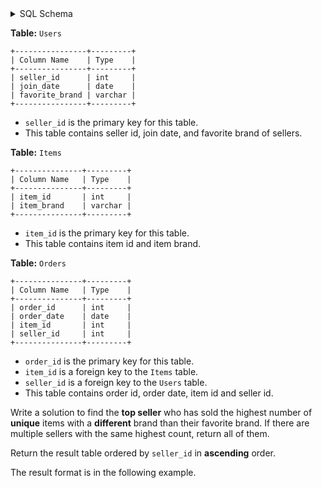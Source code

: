 <details>
<summary> SQL Schema</summary>

```sql
DROP TABLE IF EXISTS Users;

CREATE TABLE IF NOT EXISTS
  Users (seller_id int, join_date date, favorite_brand varchar(10));

INSERT INTO
  Users (seller_id, join_date, favorite_brand)
VALUES
  ('1', '2019-01-01', 'Lenovo'),
  ('2', '2019-02-09', 'Samsung'),
  ('3', '2019-01-19', 'LG');


DROP TABLE IF EXISTS Orders;

CREATE TABLE IF NOT EXISTS
  Orders (order_id int, order_date date, item_id int, seller_id int);

INSERT INTO
  Orders (order_id, order_date, item_id, seller_id)
VALUES
  ('1', '2019-08-01', '4', '2'),
  ('2', '2019-08-02', '2', '3'),
  ('3', '2019-08-03', '3', '3'),
  ('4', '2019-08-04', '1', '2'),
  ('5', '2019-08-04', '4', '2');


DROP TABLE IF EXISTS Items;

CREATE TABLE IF NOT EXISTS
  Items (item_id int, item_brand varchar(10));

INSERT INTO
  Items (item_id, item_brand)
VALUES
  ('1', 'Samsung'),
  ('2', 'Lenovo'),
  ('3', 'LG'),
  ('4', 'HP');
```

</details>

**Table:** `Users`

```
+----------------+---------+
| Column Name    | Type    |
+----------------+---------+
| seller_id      | int     |
| join_date      | date    |
| favorite_brand | varchar |
+----------------+---------+
```

- `seller_id` is the primary key for this table.
- This table contains seller id, join date, and favorite brand of sellers.

**Table:** `Items`

```
+---------------+---------+
| Column Name   | Type    |
+---------------+---------+
| item_id       | int     |
| item_brand    | varchar |
+---------------+---------+
```

- `item_id` is the primary key for this table.
- This table contains item id and item brand.

**Table:** `Orders`

```
+---------------+---------+
| Column Name   | Type    |
+---------------+---------+
| order_id      | int     |
| order_date    | date    |
| item_id       | int     |
| seller_id     | int     |
+---------------+---------+
```

- `order_id` is the primary key for this table.
- `item_id` is a foreign key to the `Items` table.
- `seller_id` is a foreign key to the `Users` table.
- This table contains order id, order date, item id and seller id.

Write a solution to find the **top seller** who has sold the highest number of **unique** items with a **different** brand than their favorite brand. If there are multiple sellers with the same highest count, return all of them.

Return the result table ordered by `seller_id` in **ascending** order.

The result format is in the following example.